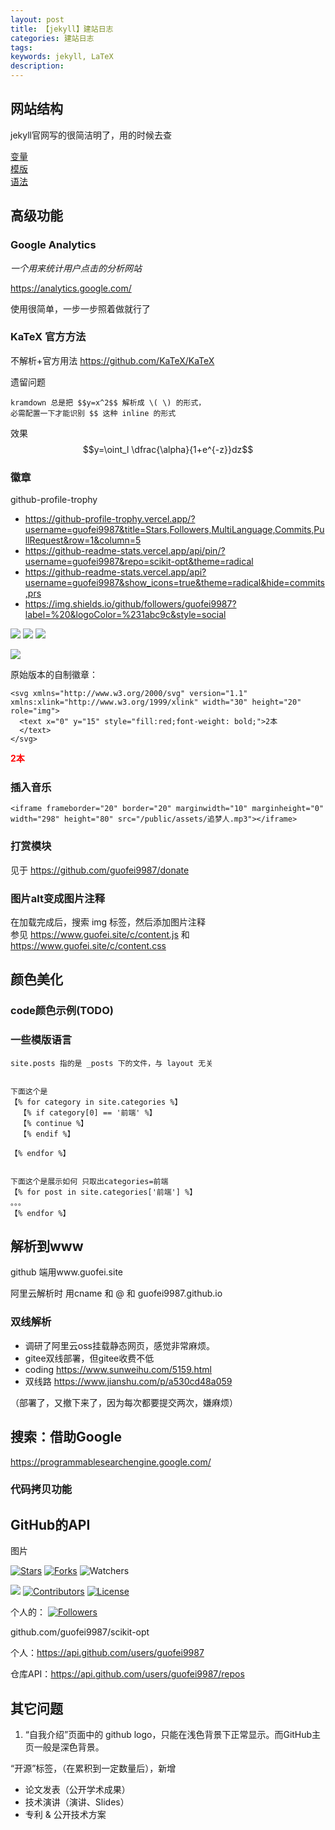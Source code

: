 ```yaml
---
layout: post
title: 【jekyll】建站日志
categories: 建站日志
tags:
keywords: jekyll, LaTeX
description:
---
```


## 网站结构

jekyll官网写的很简洁明了，用的时候去查

[变量](http://jekyll.com.cn/docs/variables/)  
[模版](http://jekyll.com.cn/docs/templates/)  
[语法](https://shopify.github.io/liquid/tags/iteration/)

## 高级功能

### Google Analytics

*一个用来统计用户点击的分析网站*

https://analytics.google.com/

使用很简单，一步一步照着做就行了



### KaTeX 官方方法

不解析+官方用法 https://github.com/KaTeX/KaTeX

遗留问题
```
kramdown 总是把 $$y=x^2$$ 解析成 \( \) 的形式，
必需配置一下才能识别 $$ 这种 inline 的形式
```




效果 $$y=\oint_l \dfrac{\alpha}{1+e^{-z}}dz$$


### 徽章

github-profile-trophy

- https://github-profile-trophy.vercel.app/?username=guofei9987&title=Stars,Followers,MultiLanguage,Commits,PullRequest&row=1&column=5
- https://github-readme-stats.vercel.app/api/pin/?username=guofei9987&repo=scikit-opt&theme=radical
- https://github-readme-stats.vercel.app/api?username=guofei9987&show_icons=true&theme=radical&hide=commits,prs
- https://img.shields.io/github/followers/guofei9987?label=%20&logoColor=%231abc9c&style=social


![](https://github-profile-trophy.vercel.app/?username=guofei9987&title=Stars,Followers,MultiLanguage,Commits,PullRequest&row=1&column=5)
![](https://github-readme-stats.vercel.app/api/pin/?username=guofei9987&repo=scikit-opt&theme=radical)
![](https://github-readme-stats.vercel.app/api?username=guofei9987&show_icons=true&theme=radical&hide=commits,prs)


<a href="https://github.com/guofei9987/" target='GitHub'>
  <img src="https://img.shields.io/github/followers/guofei9987?label=%20&logoColor=%231abc9c&style=social"  class="img-ronuded avatar" style="border-width:0px; border-color:#000">
</a>



原始版本的自制徽章：

```
<svg xmlns="http://www.w3.org/2000/svg" version="1.1" xmlns:xlink="http://www.w3.org/1999/xlink" width="30" height="20" role="img">
  <text x="0" y="15" style="fill:red;font-weight: bold;">2本
  </text>
</svg>
```

<svg xmlns="http://www.w3.org/2000/svg" version="1.1" xmlns:xlink="http://www.w3.org/1999/xlink" width="30" height="20" role="img">
  <text x="0" y="15" style="fill:red;font-weight: bold;">2本
  </text>
</svg>


### 插入音乐

```
<iframe frameborder="20" border="20" marginwidth="10" marginheight="0" width="298" height="80" src="/public/assets/追梦人.mp3"></iframe>
```

<!-- <iframe frameborder="20" border="20" marginwidth="10" marginheight="0" width="298" height="80" src="/public/assets/追梦人.mp3"></iframe> -->

### 打赏模块

见于 https://github.com/guofei9987/donate


### 图片alt变成图片注释

在加载完成后，搜索 img 标签，然后添加图片注释  
参见 https://www.guofei.site/c/content.js 和 https://www.guofei.site/c/content.css



## 颜色美化

### code颜色示例(TODO)


### 一些模版语言

```
site.posts 指的是 _posts 下的文件，与 layout 无关


下面这个是
【% for category in site.categories %】
  【% if category[0] == '前端' %】
  【% continue %】
  【% endif %】

【% endfor %】


下面这个是展示如何 只取出categories=前端
【% for post in site.categories['前端'] %】
。。。
【% endfor %】
```

## 解析到www

github 端用www.guofei.site

阿里云解析时 用cname 和 @ 和 guofei9987.github.io




### 双线解析

- 调研了阿里云oss挂载静态网页，感觉非常麻烦。
- gitee双线部署，但gitee收费不低
- coding https://www.sunweihu.com/5159.html
- 双线路 https://www.jianshu.com/p/a530cd48a059

（部署了，又撤下来了，因为每次都要提交两次，嫌麻烦）

## 搜索：借助Google

https://programmablesearchengine.google.com/

<script async src="https://cse.google.com/cse.js?cx=b6983bc30483d4337">
</script>
<div class="gcse-search"></div>


### 代码拷贝功能


## GitHub的API


图片

[![Stars](https://img.shields.io/github/stars/guofei9987/scikit-opt.svg?label=Stars&style=social)](https://github.com/guofei9987/scikit-opt/stargazers)
[![Forks](https://img.shields.io/github/forks/guofei9987/scikit-opt.svg?label=Fork&style=social)](https://github.com/guofei9987/scikit-opt/network/members)
![Watchers](https://img.shields.io/github/watchers/guofei9987/scikit-opt?style=social)

![](https://img.shields.io/sourcegraph/rrc/github.com/guofei9987/scikit-opt)
[![Contributors](https://img.shields.io/github/contributors/guofei9987/scikit-opt.svg)](https://github.com/guofei9987/scikit-opt/graphs/contributors)
[![License](https://i.creativecommons.org/l/by-nc-sa/4.0/88x31.png)](http://creativecommons.org/licenses/by-nc-sa/4.0/)




个人的：
[![Followers](https://img.shields.io/github/followers/guofei9987?style=social)](https://github.com/guofei9987)



github.com/guofei9987/scikit-opt


个人：https://api.github.com/users/guofei9987



仓库API：https://api.github.com/users/guofei9987/repos


## 其它问题


1. “自我介绍”页面中的 github logo，只能在浅色背景下正常显示。而GitHub主页一般是深色背景。

“开源”标签，（在累积到一定数量后），新增
- 论文发表（公开学术成果）
- 技术演讲（演讲、Slides）
- 专利 & 公开技术方案